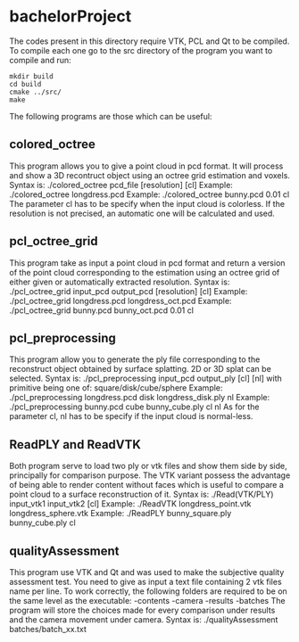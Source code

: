 # bachelorProject
The codes present in this directory require VTK, PCL and Qt to be compiled. To compile each one go to the src directory of the program you want to compile and run:

	mkdir build
	cd build
	cmake ../src/
	make
The following programs are those which can be useful:

## colored_octree
This program allows you to give a point cloud in pcd format. It will process and show a 3D recontruct object using an octree grid estimation and voxels.
Syntax is: ./colored_octree pcd_file [resolution] [cl] 
Example: ./colored_octree longdress.pcd 
Example: ./colored_octree bunny.pcd 0.01 cl
The parameter cl has to be specify when the input cloud is colorless. If the resolution is not precised, an automatic one will be calculated and used.

## pcl_octree_grid
This program take as input a point cloud in pcd format and return a version of the point cloud corresponding to the estimation using an octree grid of either given or automatically extracted resolution.
Syntax is: ./pcl_octree_grid input_pcd output_pcd [resolution] [cl] 
Example: ./pcl_octree_grid longdress.pcd longdress_oct.pcd
Example: ./pcl_octree_grid bunny.pcd bunny_oct.pcd 0.01 cl

## pcl_preprocessing
This program allow you to generate the ply file corresponding to the reconstruct object obtained by surface splatting. 2D or 3D splat can be selected. 
Syntax is: ./pcl_preprocessing input_pcd <primitive> output_ply [cl] [nl] 
with primitive being one of: square/disk/cube/sphere 
Example: ./pcl_preprocessing longdress.pcd disk longdress_disk.ply nl 
Example: ./pcl_preprocessing bunny.pcd cube bunny_cube.ply cl nl
As for the parameter cl, nl has to be specify if the input cloud is normal-less.

## ReadPLY and ReadVTK
Both program serve to load two ply or vtk files and show them side by side, principally for comparison purpose. The VTK variant possess the advantage of being able to render content without faces which is useful to compare a point cloud to a surface reconstruction of it.
Syntax is: ./Read(VTK/PLY) input_vtk1 input_vtk2 [cl] 
Example: ./ReadVTK longdress_point.vtk longdress_sphere.vtk 
Example: ./ReadPLY bunny_square.ply bunny_cube.ply cl

## qualityAssessment
This program use VTK and Qt and was used to make the subjective quality assessment test. You need to give as input a text file containing 2 vtk files name per line. To work correctly, the following folders are required to be on the same level as the executable:
-contents 
-camera 
-results 
-batches
The program will store the choices made for every comparison under results and the camera movement under camera.
Syntax is: ./qualityAssessment batches/batch_xx.txt

